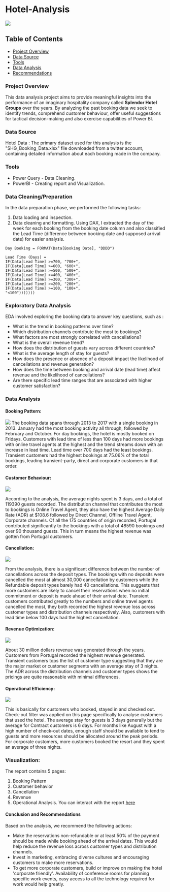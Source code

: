 # Hotel-Analysis
![](Hotel2.jpg)
## Table of Contents

- [Project Overview](#project-overview)
- [Data Source](data-source)
- [Tools](tools)
- [Data Analysis](data-analysis)
- [Recommendations](recommendations)

### Project Overview

This data analysis project aims to provide meaningful insights into the performance of an imaginary hospitality company called **Splendor Hotel Groups** over the years. By analyzing the past booking data we seek to identify trends, comprehend customer behaviour, offer useful suggestions for tactical decision-making and also exercise capabilities of Power BI.

### Data Source

Hotel Data : The primary dataset used for this analysis is the "SHG_Booking_Data.xlsx" file downloaded from a twitter account, containing detailed information about each booking made in the company.

### Tools

- Power Query - Data Cleaning.
- PowerBI - Creating report and Visualization.

### Data Cleaning/Preparation

In the data preparation phase, we performed the following tasks:
1. Data loading and inspection.
2. Data cleaning and formatting.
Using DAX, I extracted the day of the week for each booking from the booking date column and also classified the Lead Time (difference between booking date and supposed arrival date) for easier analysis.
  ```PowerBI
  Day Booking = FORMAT(Data[Booking Date], "DDDD")
  
  Lead Time (Days) = 
  IF(Data[Lead Time] >=700, "700+",
  IF(Data[Lead Time] >=600, "600+",
  IF(Data[Lead Time] >=500, "500+",
  IF(Data[Lead Time] >=400, "400+",
  IF(Data[Lead Time] >=300, "300+",
  IF(Data[Lead Time] >=200, "200+",
  IF(Data[Lead Time] >=100, "100+",
  "<100")))))))
  ```

 
  ### Exploratory Data Analysis

  EDA involved exploring the booking data to answer key questions, such as :
  - What is the trend in booking patterns over time?
  - Which distribution channels contribute the most to bookings?
  - What factors are most strongly correlated with cancellations?
  - What is the overall revenue trend?
  - How does the distribution of guests vary across different countries?
  - What is the average length of stay for guests?
  - How does the presence or absence of a deposit impact the likelihood of cancellations and revenue generation?
  - How does the time between booking and arrival date (lead time) affect revenue and the likelihood of cancellations?
  - Are there specific lead time ranges that are associated with higher customer satisfaction?
 
  ### Data Analysis

#### Booking Pattern:
![](Booking_Pattern.png)
The booking data spans through 2013 to 2017 with a single booking in 2013. January had the most booking activity all through, followed by February and October. For day bookings, the hotel is mostly booked on Fridays. Customers with lead time of less than 100 days had more bookings with online travel agents at the highest and the trend streams down with an increase in lead time. Lead time over 700 days had the least bookings. Transient customers had the highest bookings at 75.06% of the total bookings, leading transient-party, direct and corporate customers in that order.

#### Customer Behaviour:
![](Customer_Behaviour.png)

According to the analysis, the average nights spent is 3 days, and a total of 119390 guests recorded. The distribution channel that contributes the most to bookings is Online Travel Agent, they also have the highest Average Daily Rate (ADR) at $108.6 followed by Direct Channel, Offline Travel Agent, Corporate channels. Of all the 175 countries of origin recorded, Portugal contributed significantly to the bookings with a total of 48590 bookings and over 90 thousand guests. This in turn means the highest revenue was gotten from Portugal customers.

#### Cancellation:
![](Cancellation.png)

From the analysis, there is a significant difference between the number of cancellations across the deposit types. The bookings with no deposits were cancelled the most at almost 30,000 cancellation by customers while the Refundable deposit types barely had 40 cancellations. This suggests that more customers are likely to cancel their reservations when no initial commitment or deposit is made ahead of their arrival date. 
Transient customers contributed greatly to the numbers and online travel agents cancelled the most, they both recorded the highest revenue loss across customer types and distribution channels respectively. Also, customers with lead time below 100 days had the highest cancellation.

#### Revenue Optimization:
![](Revenue.png)

About 30 million dollars revenue was generated through the years. Customers from Portugal recorded the highest revenue generated. Transient customers tops the list of customer type suggesting that they are the major market or customer segments with an average stay of 3 nights. The ADR across the distribution channels and customer types shows the pricings are quite reasonable with minimal differences.

#### Operational Efficiency:
![](Operational_Analysis.png)

This is basically for customers who booked, stayed in and checked out. Check-out filter was applied on this page specifically to analyse customers that used the hotel. The average stay for guests is 3 days generally but the average for Contract customers is 6 days. For months like August with a high number of check-out dates, enough staff should be available to tend to guests and more resources should be allocated around the peak periods.
For corporate customers, more customers booked the resort and they spent an average of three nights.

### Visualization:
The report contains 5 pages:
1.	Booking Pattern
2.	Customer behavior
3.	Cancellation
4.	Revenue
5.	Operational Analysis.
You can interact with the report [here](https://app.powerbi.com/groups/me/reports/59a23049-8f52-43b2-91ee-91325463f561?experience=power-bi)

#### Conclusion and Recommendations

Based on the analysis, we recommend the following actions:

- Make the reservations non-refundable or at least 50% of the payment should be made while booking ahead of the arrival dates. This would help reduce the revenue loss across customer types and distribution channels.
- Invest in marketing, embracing diverse cultures and encouraging customers to make more reservations.
- To get more corporate customers, build or improve on making the hotel 'corporate friendly'. Availability of conference rooms for planning specific work events, easy access to all the technology required for work would help greatly.
